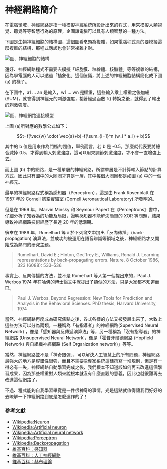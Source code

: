 # 神經網路簡介

在電腦領域，神經網路是指一種模擬神經系統所設計出來的程式，用來模擬人類視覺、聽覺等等智慧行為的原理，企圖讓電腦可以具有人類智慧的一種方法。

下圖是生物神經細胞的結構圖，這個圖看來頗為複雜，如果電腦程式真的要模擬這麼複雜的結構，那程式應該也會非常複雜才對。

![圖、神經細胞的結構](NeuralCell.jpg)

還好、神經網路程式不需要去模擬「細胞膜、粒線體、核醣體」等等複雜的結構，因為學電腦的人可以透過「抽象化」這個伎倆，將上述的神經細胞結構簡化成下圖 (a) 的樣子。

在下圖中，a1 ... an 是輸入，w1 ... wn 是權重，這些輸入乘上權重之後加總(SUM)，就會得到神經元的刺激強度，接著經過函數 f() 轉換之後，就得到了輸出的刺激強度。

![圖、神經網路連接模型](NeuralNet1.jpg)

上圖 (a)所對應的數學公式如下：

$$t=f(\vec{w} \cdot \vec{a}+b)=f(\sum_{i=1}^n (w_i * a_i) + b)$$

其中的 b 值是用來作為門檻的閥值，舉例而言，若 b 是 -0.5，那麼就代表要將總合減掉 0.5，才得到輸入刺激強度，這可以用來調節刺激強度，才不會一直增強上去。

而上圖 (b) 中的網路，是一種單層的神經網路，所謂單層是不計算輸入節點的計算方式，因此只有圖中的大圈圈才算是一層，其中每個大圈圈都是如圖 (a) 中的一個神經元。

最早的神經網路程式稱為感知器（Perceptron），這是由 Frank Rosenblatt 在 1957 年於 Cornell 航空實驗室 (Cornell Aeronautical Laboratory) 所發明的。

但是在 1969 年，Marvin Minsky 和 Seymour Papert 在《Perceptrons》書中，仔細分析了知器為的功能及局限，證明感知器不能解決簡單的 XOR 等問題，結果導致神經網路技術經歷了長達 20 年的低潮期。

後來在 1986 年，Rumelhart 等人於下列論文中提出「反向傳播」(back-propagation) 演算法，並成功的被運用在語音辨識等領域之後，神經網路才又開始成為熱門的研究主題。

> Rumelhart, David E.; Hinton, Geoffrey E., Williams, Ronald J. Learning representations by back-propagating errors. Nature. 8 October 1986, 323 (6088): 533–536.

事實上、反向傳播的方法，並不是 Rumelhart 等人第一個提出來的，Paul J. Werbos 1974 年在哈佛的博士論文中就提出了類似的方法，只是大家都不知道而已。

> Paul J. Werbos. Beyond Regression: New Tools for Prediction and Analysis in the Behavioral Sciences. PhD thesis, Harvard University, 1974

當然、神經網路再度成為研究焦點之後，各式各樣的方法又被發展出來了，大致上這些方法可以分為兩類，一種稱為「有指導者」的神經網路(Supervised Neural Network) ，像是「感知器與反傳遞演算法」等，另一種稱為「沒有指導者」的神經網路 (Unsupervised Neural Network)，像是「霍普菲爾德網路 (Hopfield Network) 與自組織神經網路 (Self Organization network)」等等。

當然、神經網路並不是「神奇銀彈」，可以解決人工智慧上的所有問題，神經網路最強大的地方是容錯性很強，而且不需要像專家系統這樣撰寫一堆規則，但是有一得必有一失，神經網路自動學習完成之後，我們根本不知道該如何再去改進這個學習成果，因為那些權重對人類來說根本就沒有什麼直觀的意義，因此也就很難再去改進這個網路了。

不過、程式能夠自我學習畢竟是一件很神奇的事情，光是這點就值得讓我們好好的去瞭解一下神經網路到底是怎麼運作的了！

### 參考文獻
* [Wikipedia:Neuron](http://en.wikipedia.org/wiki/Neuron)
* [Wikipedia:Artificial neuron](http://en.wikipedia.org/wiki/Artificial_neuron)
* [Wikipedia:Artificial neural network](http://en.wikipedia.org/wiki/Artificial_neural_network)
* [Wikipedia:Perceptron](http://en.wikipedia.org/wiki/Perceptron)
* [Wikipedia:Backpropagation](http://en.wikipedia.org/wiki/Backpropagation)
* [維基百科：感知器](http://zh.wikipedia.org/wiki/%E6%84%9F%E7%9F%A5%E5%99%A8)
* [維基百科：人工神經網路](http://zh.wikipedia.org/wiki/%E4%BA%BA%E5%B7%A5%E7%A5%9E%E7%BB%8F%E7%BD%91%E7%BB%9C)
* [維基百科：赫布理論](http://zh.wikipedia.org/wiki/%E8%B5%AB%E5%B8%83%E7%90%86%E8%AE%BA)



